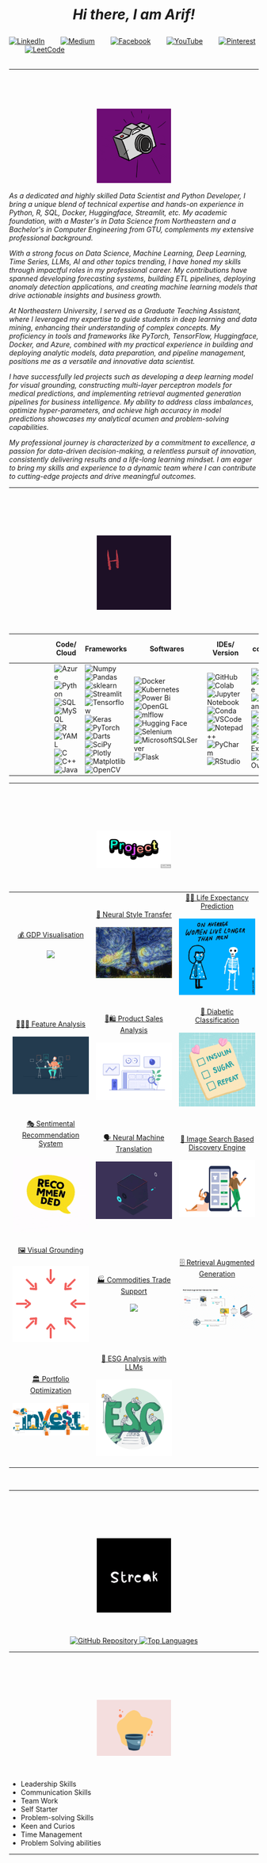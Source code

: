 <h1 align = "center"> 
  
  _Hi there, I am Arif!_
</h1>

[![LinkedIn](https://img.shields.io/badge/LinkedIn-0077B5?style=for-the-badge&logo=linkedin&logoColor=white)](https://www.linkedin.com/in/arif-sarfaraz-waghbakriwala-9424a1225/)&emsp;&emsp;
[![Medium](https://img.shields.io/badge/Medium-12100E?style=for-the-badge&logo=medium&logoColor=white)](https://medium.com/@arifwaghbakriwala97)&emsp;&emsp;
[![Facebook](https://img.shields.io/badge/Facebook-1877F2?style=for-the-badge&logo=facebook&logoColor=white)](https://www.facebook.com/arif.waghbakriwala.9)&emsp;&emsp;
[![YouTube](https://img.shields.io/badge/YouTube-FF0000?style=for-the-badge&logo=youtube&logoColor=white)](https://www.youtube.com/@ArifWaghbakriwala/featured)&emsp;&emsp;
[![Pinterest](https://img.shields.io/badge/Pinterest-%23E60023.svg?&style=for-the-badge&logo=Pinterest&logoColor=white)](https://in.pinterest.com/arifwaghbakriwala/)&emsp;&emsp;
[![LeetCode](https://img.shields.io/badge/-LeetCode-FFA116?style=for-the-badge&logo=LeetCode&logoColor=black)](https://leetcode.com/arif_wb/)&emsp;&emsp;
<br>
<br>

<p align="center">
  
  ___
</p>
<!-- <p align="center">
  <img src="https://github.com/arif9799/arif9799/blob/main/gifs/IntroGIF.gif" width="5000" alt="Description">
</p> -->


<br>
<br>



<!------------------------------------------------------------------------------------------------------------------------------------------------------------------------------------------------------------------ -->

<br>
  


<p align="center">
  <img src="https://github.com/arif9799/arif9799/blob/main/gifs/SnapShot2.gif" width="150" alt="Description">
</p>

_As a dedicated and highly skilled Data Scientist and Python Developer, I bring a unique blend of technical expertise and hands-on experience in Python, R, SQL, Docker, Huggingface, Streamlit, etc. My academic foundation, with a Master's in Data Science from Northeastern and a Bachelor's in Computer Engineering from GTU, complements my extensive professional background._

_With a strong focus on Data Science, Machine Learning, Deep Learning, Time Series, LLMs, AI and other topics trending, I have honed my skills through impactful roles in my professional career. My contributions have spanned developing forecasting systems, building ETL pipelines, deploying anomaly detection applications, and creating machine learning models that drive actionable insights and business growth._

_At Northeastern University, I served as a Graduate Teaching Assistant, where I leveraged my expertise to guide students in deep learning and data mining, enhancing their understanding of complex concepts. My proficiency in tools and frameworks like PyTorch, TensorFlow, Huggingface, Docker, and Azure, combined with my practical experience in building and deploying analytic models, data preparation, and pipeline management, positions me as a versatile and innovative data scientist._

_I have successfully led projects such as developing a deep learning model for visual grounding, constructing multi-layer perceptron models for medical predictions, and implementing retrieval augmented generation pipelines for business intelligence. My ability to address class imbalances, optimize hyper-parameters, and achieve high accuracy in model predictions showcases my analytical acumen and problem-solving capabilities._

_My professional journey is characterized by a commitment to excellence, a passion for data-driven decision-making, a relentless pursuit of innovation, consistently delivering results and a life-long learning mindset. I am eager to bring my skills and experience to a dynamic team where I can contribute to cutting-edge projects and drive meaningful outcomes._


<p align="center">
  
  ___
</p>
<br>
<br>
<br>
<br>




<!------------------------------------------------------------------------------------------------------------------------------------------------------------------------------------------------------------------ -->


<p align="center">
  <img src="https://github.com/arif9799/arif9799/blob/main/gifs/hw.gif" width="150" alt="Description">
</p>
<br>


| | | | | | | Code/ Cloud | Frameworks | Softwares | IDEs/ Version | I contribute to | | | | | | |
| --- | --- | --- | --- | --- | --- | --- | --- | --- | --- | --- | --- | --- | --- | --- | --- | --- | 
| | | | | | | ![Azure](https://img.shields.io/badge/azure-%230072C6.svg?style=flat&logo=microsoftazure&logoColor=white) <br> ![Python](https://img.shields.io/badge/Python-FFD43B?style=flat&logo=python&logoColor=darkgreen) <br> ![SQL](https://img.shields.io/badge/SQL-005C84?style=flat&logo=sql&logoColor=white) <br> ![MySQL](https://img.shields.io/badge/MySQL-000000?style=flat&logo=mysql&logoColor=white) <br> ![R](https://img.shields.io/badge/R-276DC3?style=flat&logo=r&logoColor=white) <br> ![YAML](https://img.shields.io/badge/yaml-%23ffffff.svg?style=flat&logo=yaml&logoColor=151515) <br> ![C](https://img.shields.io/badge/C-00599C?style=flat&logo=c&logoColor=white) <br> ![C++](https://img.shields.io/badge/C%2B%2B-00599C?style=flat&logo=c%2B%2B&logoColor=white) <br> ![Java](https://img.shields.io/badge/Java-ED8B00?style=flat&logo=openjdk&logoColor=white) | <!--2nd Column--> ![Numpy](https://img.shields.io/badge/Numpy-777BB4?style=flat&logo=numpy&logoColor=white) <br> ![Pandas](https://img.shields.io/badge/Pandas-2C2D72?style=flat&logo=pandas&logoColor=white) <br> ![sklearn](https://img.shields.io/badge/scikit_learn-F7931E?style=flat&logo=scikit-learn&logoColor=white) <br> ![Streamlit](https://img.shields.io/badge/-Streamlit-FF4B4B?style=flat&logo=streamlit&logoColor=white) <br> ![Tensorflow](https://img.shields.io/badge/TensorFlow-FF6F00?style=flat&logo=TensorFlow&logoColor=white) <br> ![Keras](https://img.shields.io/badge/Keras-FF0000?style=flat&logo=keras&logoColor=white) <br> ![PyTorch](https://img.shields.io/badge/PyTorch-EE4C2C?style=flat&logo=pytorch&logoColor=white) <br> ![Darts](https://img.shields.io/badge/darts-%230175C2.svg?style=flat&logo=darts&logoColor=white) <br> ![SciPy](https://img.shields.io/badge/SciPy-654FF0?style=flat&logo=SciPy&logoColor=white) <br> ![Plotly](https://img.shields.io/badge/Plotly-239120?style=flat&logo=plotly&logoColor=white) <br> ![Matplotlib](https://img.shields.io/badge/Matplotlib-%23ffffff.svg?style=flat&logo=Matplotlib&logoColor=black) <br> ![OpenCV](https://img.shields.io/badge/opencv-%23white.svg?style=flat&logo=opencv&logoColor=white) | <!--3rd Column--> ![Docker](https://img.shields.io/badge/docker-%230db7ed.svg?style=flat&logo=docker&logoColor=white) <br> ![Kubernetes](https://img.shields.io/badge/kubernetes-%23326ce5.svg?style=flat&logo=kubernetes&logoColor=white) <br> ![Power Bi](https://img.shields.io/badge/power_bi-F2C811?style=flat&logo=powerbi&logoColor=black) <br> ![OpenGL](https://img.shields.io/badge/OpenGL-%23FFFFFF.svg?style=flat&logo=opengl) <br> ![mlflow](https://img.shields.io/badge/mlflow-%23d9ead3.svg?style=flat&logo=numpy&logoColor=blue) <br> ![Hugging Face](https://img.shields.io/badge/%F0%9F%A4%97%20Hugging%20Face-Spaces-orange) <br> ![Selenium](https://img.shields.io/badge/Selenium-43B02A?style=flat&logo=Selenium&logoColor=white) <br> ![MicrosoftSQLServer](https://img.shields.io/badge/Microsoft%20SQL%20Server-CC2927?style=flat&logo=microsoft%20sql%20server&logoColor=white) <br> ![Flask](https://img.shields.io/badge/flask-%23000.svg?style=flat&logo=flask&logoColor=white)| <!--4th Column--> ![GitHub](https://img.shields.io/badge/github-%23121011.svg?style=flat&logo=github&logoColor=white) <br> ![Colab](https://img.shields.io/badge/Colab-F9AB00?style=flat&logo=googlecolab&color=525252) <br> ![Jupyter Notebook](https://img.shields.io/badge/jupyter-%23FA0F00.svg?style=flat&logo=jupyter&logoColor=white) <br> ![Conda](https://img.shields.io/badge/conda-342B029.svg?&style=flat&logo=anaconda&logoColor=white) <br> ![VSCode](https://img.shields.io/badge/VSCode-0078D4?style=flat&logo=visual%20studio%20code&logoColor=white) <br> ![Notepad++](https://img.shields.io/badge/Notepad++-90E59A.svg?style=flat&logo=notepad%2B%2B&logoColor=black) <br> ![PyCharm](https://img.shields.io/badge/PyCharm-000000.svg?&style=flat&logo=PyCharm&logoColor=white) <br> ![RStudio](https://img.shields.io/badge/RStudio-75AADB?style=flat&logo=RStudio&logoColor=white)| <!--5th Column--> ![Medium](https://img.shields.io/badge/Medium-12100E?style=flat&logo=medium&logoColor=white)<br> ![LeetCode](https://img.shields.io/badge/LeetCode-000000?style=flat&logo=LeetCode&logoColor=#d16c06) <br> ![Hackerrank](https://img.shields.io/badge/-Hackerrank-2EC866?style=flat&logo=HackerRank&logoColor=white) <br> ![Kaggle](https://img.shields.io/badge/Kaggle-035a7d?style=flat&logo=kaggle&logoColor=white) <br> ![Quora](https://img.shields.io/badge/Quora-%23B92B27.svg?style=flat&logo=Quora&logoColor=white) <br> ![Reddit](https://img.shields.io/badge/Reddit-%23FF4500.svg?style=flat&logo=Reddit&logoColor=white) <br> ![Stack Exchange](https://img.shields.io/badge/StackExchange-%23ffffff.svg?style=flat&logo=StackExchange) <br> ![Stack Overflow](https://img.shields.io/badge/-Stackoverflow-FE7A16?style=flat&logo=stack-overflow&logoColor=white)| | | | | | |

<p align="center">
  
  ___
</p>
<br>
<br>
<br>
<br>




<p align="center">
  <img src="https://github.com/arif9799/arif9799/blob/main/Images/projects.gif" width="150" alt="Description">
</p>
<br>

<table align="center" style="width: 100%; table-layout: fixed;">


  <tr align="center" style="width: 100%">
    <td align="center" style="width: 33%;">
      <a href="https://github.com/arif9799/GDP-Visualisation">💰 GDP Visualisation </a> <br><br>
      <a href="https://github.com/arif9799/GDP-Visualisation"> <img src="https://github.com/arif9799/arif9799/blob/main/gifs/Project%20Gifs/GDP.gif" style="width: 100%;"> </a> <br><br> 
    </td>
    <td align="center" style="width: 33%;">
      <a href="https://github.com/arif9799/Neural-Style-Transfer">🔁 Neural Style Transfer </a> <br><br>
      <a href="https://github.com/arif9799/Neural-Style-Transfer"><img src="https://github.com/arif9799/arif9799/blob/main/gifs/Project%20Gifs/NST.gif" style="width: 100%;"></a> <br><br>
    </td>
    <td align="center" style="width: 33%;">
      <a href="https://github.com/arif9799/Life-Expectancy-Prediction">👴🏻 Life Expectancy Prediction </a> <br><br>
      <a href="https://github.com/arif9799/Life-Expectancy-Prediction"><img src="https://github.com/arif9799/arif9799/blob/main/gifs/Project%20Gifs/LifeExp.gif" style="width: 100%;"></a> <br><br>
    </td>
  </tr>

  <tr align="center" style="width: 100%">
    <td align="center" style="width: 33%;">
      <a href="https://github.com/arif9799/Feature-Analysis"> 👨🏻‍💻 Feature Analysis </a> <br><br>
      <a href="https://github.com/arif9799/Feature-Analysis"> <img src="https://github.com/arif9799/arif9799/blob/main/gifs/Project%20Gifs/FeatureAnalysis.gif" style="width: 100%;"> </a> <br><br> 
    </td>
    <td align="center" style="width: 33%;">
      <a href="https://github.com/arif9799/Sales-Analysis"> 🛒🛍️ Product Sales Analysis </a> <br><br>
      <a href="https://github.com/arif9799/Sales-Analysis"> <img src="https://github.com/arif9799/arif9799/blob/main/gifs/Project%20Gifs/ProdSales.gif" style="width: 100%;"> </a> <br><br> 
    </td>
    <td align="center" style="width: 33%;">
      <a href="https://github.com/arif9799/Diabetic-Classification"> 💉 Diabetic Classification </a> <br><br>
      <a href="https://github.com/arif9799/Diabetic-Classification"> <img src="https://github.com/arif9799/arif9799/blob/main/gifs/Project%20Gifs/DiabClass.gif" style="width: 100%;"> </a> <br><br> 
    </td>
  </tr>

  <tr align="center" style="width: 100%">
    <td align="center" style="width: 33%;">
      <a href="https://github.com/arif9799/Sentimental-Recommendation-System"> 🎭 Sentimental Recommendation System </a> <br><br>
      <a href="https://github.com/arif9799/Sentimental-Recommendation-System"> <img src="https://github.com/arif9799/arif9799/blob/main/gifs/Project%20Gifs/RecSys.gif" style="width: 100%;"> </a> <br><br> 
    </td>
    <td align="center" style="width: 33%;">
      <a href="https://github.com/arif9799/Neural-Machine-Translation"> 🗣️ Neural Machine Translation </a> <br><br>
      <a href="https://github.com/arif9799/Neural-Machine-Translation"> <img src="https://github.com/arif9799/arif9799/blob/main/gifs/Project%20Gifs/NMT2.gif" style="width: 100%;"> </a> <br><br> 
    </td>
    <td align="center" style="width: 33%;">
      <a href="https://github.com/arif9799/Image-Search-Based-Discovery-Engine"> 🌆 Image Search Based Discovery Engine </a> <br><br>
      <a href="https://github.com/arif9799/Image-Search-Based-Discovery-Engine"> <img src="https://github.com/arif9799/arif9799/blob/main/gifs/Project%20Gifs/ImageSearchBased.gif" style="width: 100%;"> </a> <br><br> 
    </td>
  </tr>

  <tr align="center" style="width: 100%">
    <td align="center" style="width: 33%;">
      <a href="https://github.com/arif9799/Visual-Grounding"> 🖼️ Visual Grounding </a> <br><br>
      <a href="https://github.com/arif9799/Visual-Grounding"> <img src="https://github.com/arif9799/arif9799/blob/main/gifs/Project%20Gifs/Visual%20Ground.gif" style="width: 100%;"> </a> <br><br> 
    </td>
    <td align="center" style="width: 33%;">
      <a href="https://github.com/arif9799/HFST-Trade-Support"> 🏭 Commodities Trade Support </a> <br><br>
      <a href="https://github.com/arif9799/HFST-Trade-Support"> <img src="https://github.com/arif9799/arif9799/blob/main/gifs/Project%20Gifs/TradeSupport.gif" style="width: 100%;"> </a> <br><br> 
    </td>
    <td align="center" style="width: 33%;">
      <a href="https://github.com/arif9799/HFST-RAG-LLMs"> 🗄 Retrieval Augmented Generation  </a> <br><br>
      <a href="https://github.com/arif9799/HFST-RAG-LLMs"> <img src="https://github.com/arif9799/arif9799/blob/main/gifs/Project%20Gifs/RAG.gif" style="width: 100%;"> </a> <br><br> 
    </td>
  </tr>
  

  
  <tr align="center" style="width: 100%">
    <td align="center" style="width: 33%;">
      <a href="https://github.com/arif9799/HFST-Portfolio-Optimization">🏛 Portfolio Optimization </a> <br><br>
      <a href="https://github.com/arif9799/HFST-Portfolio-Optimization"> <img src="https://github.com/arif9799/arif9799/blob/main/Images/PortfolioOptimization.gif" style="width: 100%;"> </a> <br><br>
    </td>
    <td align="center" style="width: 33%;">
      <a href="https://github.com/arif9799/HFST-ESG-Analysis">🌿 ESG Analysis with LLMs </a> <br><br>
      <a href="https://github.com/arif9799/HFST-ESG-Analysis"><img src="https://github.com/arif9799/arif9799/blob/main/Images/ESGAnalysis.gif" style="width: 100%;"></a> <br><br>
    </td>
    <td align="center" style="width: 33%;">
    </td>
  </tr>
  
</table>
<br>

<p align="center">
  
  ___
</p>
<br>
<br>
<br>
<br>




<!------------------------------------------------------------------------------------------------------------------------------------------------------------------------------------------------------------------ -->
<p align="center">
  <img src="https://github.com/arif9799/arif9799/blob/main/Images/streak.gif" width="150" alt="Description">
</p>
<br>
<p align="center">
    <a href="https://github.com/arif9799">
      <img src="https://github-readme-streak-stats.herokuapp.com/?user=arif9799&stroke=ffffff&background=1c1917&ring=0891b2&fire=0891b2&currStreakNum=ffffff&currStreakLabel=0891b2&sideNums=ffffff&sideLabels=ffffff&dates=ffffff&hide_border=true" alt="GitHub Repository" />
    </a>
    <a href="https://github.com/arif9799" align="left">
      <img src="https://github-readme-stats.vercel.app/api/top-langs/?username=arif9799&langs_count=10&title_color=0891b2&text_color=ffffff&icon_color=0891b2&bg_color=1c1917&hide_border=true&locale=en&custom_title=Top%20%Languages" alt="Top Languages" />
    </a>
</p>
  
<p align="center">
  
  ___
</p>
<br>
<br>
<br>
<br>
<!------------------------------------------------------------------------------------------------------------------------------------------------------------------------------------------------------------------ -->


  <p align="center">
  <img src="https://github.com/arif9799/arif9799/blob/main/Images/grow.gif" width="150" alt="Description">
</p>
<br>
  
- Leadership Skills
- Communication Skills
- Team Work
- Self Starter
- Problem-solving Skills
- Keen and Curios
- Time Management
- Problem Solving abilities


<p align="center">
  
  ___
</p>
<br>
<br>
<br>
<br>


<!------------------------------------------------------------------------------------------------------------------------------------------------------------------------------------------------------------------ -->

  




